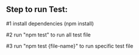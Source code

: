 ## Step to run Test:

#1 install dependencies (npm install)

#2 run "npm test" to run all test file

#3 run "npm test {file-name}" to run specific test file
